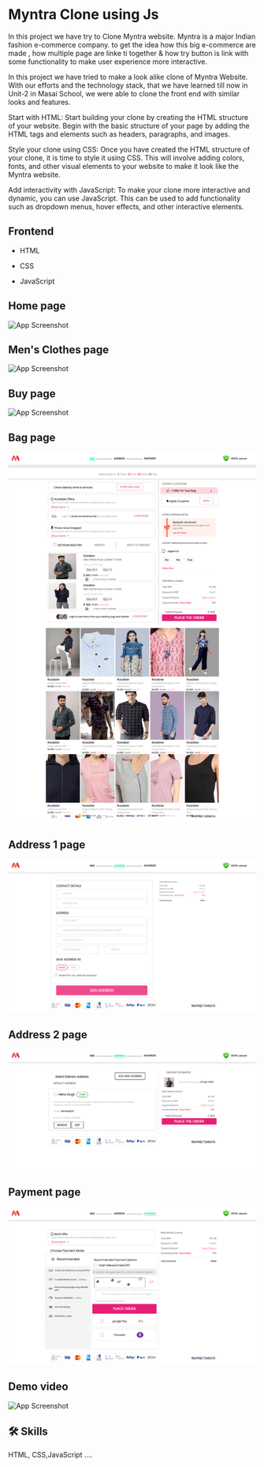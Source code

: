 
# Myntra Clone using Js

In this project we have try to Clone Myntra website. Myntra is a major Indian fashion e-commerce company. to get the idea how this big e-commerce are made , how multiple page are linke ti together & how try button is link with some functionality to make user experience more interactive.

In this project we have tried to make a look alike clone of Myntra Website. With our efforts and the technology stack, that we have learned till now in Unit-2 in Masai School, we were able to clone the front end with similar looks and features.

Start with HTML: Start building your clone by creating the HTML structure of your website. Begin with the basic structure of your page by adding the HTML tags and elements such as headers, paragraphs, and images.

Style your clone using CSS: Once you have created the HTML structure of your clone, it is time to style it using CSS. This will involve adding colors, fonts, and other visual elements to your website to make it look like the Myntra website.

Add interactivity with JavaScript: To make your clone more interactive and dynamic, you can use JavaScript. This can be used to add functionality such as dropdown menus, hover effects, and other interactive elements.
## Frontend

- HTML

- CSS

- JavaScript





## Home page

![App Screenshot](https://github.com/devgeek2700/Myntra_Clone/blob/master/output/ecom_home_pg.png?raw=true)

## Men's Clothes page

![App Screenshot](https://github.com/devgeek2700/Myntra_Clone/blob/master/output/ecom_tshit_pg.png?raw=true)

## Buy page

![App Screenshot](https://github.com/devgeek2700/Myntra_Clone/blob/master/output/ecom_buy_pg.png?raw=true)

## Bag page

![App Screenshot](https://github.com/devgeek2700/Myntra_Clone/blob/master/output/bag_pg.png?raw=true)

## Address 1 page

![App Screenshot](https://github.com/devgeek2700/Myntra_Clone/blob/master/output/add1_pg.png?raw=true)

## Address 2 page

![App Screenshot](https://github.com/devgeek2700/Myntra_Clone/blob/master/output/add2_pg.png?raw=true)

## Payment page

![App Screenshot](https://github.com/devgeek2700/Myntra_Clone/blob/master/output/payment_pg.png?raw=true)





## Demo video

![App Screenshot](https://github.com/devgeek2700/Myntra_Clone/blob/master/output/demo_myntra_gif.gif?raw=true)



## 🛠 Skills
HTML, CSS,JavaScript ....

